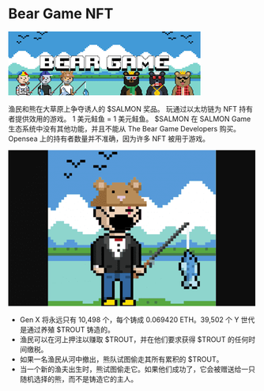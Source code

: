 # Bear Game NFT


![ndsidn](ndsidn.png)

<p>渔民和熊在大草原上争夺诱人的 $SALMON 奖品。 玩通过以太坊链为 NFT 持有者提供效用的游戏。 1 美元鲑鱼 = 1 美元鲑鱼。 $SALMON 在 SALMON Game 生态系统中没有其他功能，并且不能从 The Bear Game Developers 购买。 Opensea 上的持有者数量并不准确，因为许多 NFT 被用于游戏。</p>

![isnds](isnds.png)

- Gen X 将永远只有 10,498 个，每个铸成 0.069420 ETH。39,502 个 Y 世代是通过养殖 $TROUT 铸造的。
- 渔民可以在河上押注以赚取 $TROUT，并在他们要求获得 $TROUT 的任何时间缴税。
- 如果一名渔民从河中撤出，熊队试图偷走其所有累积的 $TROUT。
- 当一个新的渔夫出生时，熊试图偷走它。如果他们成功了，它会被赠送给一只随机选择的熊，而不是铸造它的主人。


